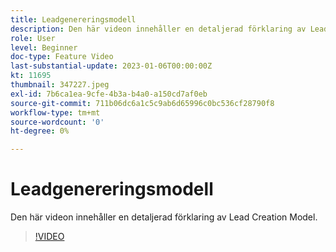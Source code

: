 ```yaml
---
title: Leadgenereringsmodell
description: Den här videon innehåller en detaljerad förklaring av Lead Creation Model.
role: User
level: Beginner
doc-type: Feature Video
last-substantial-update: 2023-01-06T00:00:00Z
kt: 11695
thumbnail: 347227.jpeg
exl-id: 7b6ca1ea-9cfe-4b3a-b4a0-a150cd7af0eb
source-git-commit: 711b06dc6a1c5c9ab6d65996c0bc536cf28790f8
workflow-type: tm+mt
source-wordcount: '0'
ht-degree: 0%

---
```


# Leadgenereringsmodell

Den här videon innehåller en detaljerad förklaring av Lead Creation Model.

>[!VIDEO](https://video.tv.adobe.com/v/347227/?quality=12&learn=on)

